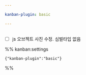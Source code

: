 ```yaml
---

kanban-plugin: basic

---
```


## 

- [ ] js 오브젝트 사진 수정. 심벌타입 없음




%% kanban:settings
```
{"kanban-plugin":"basic"}
```
%%